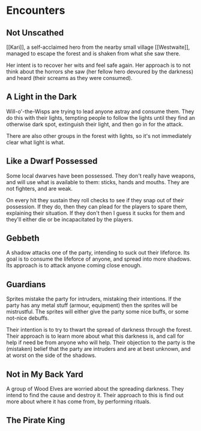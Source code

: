 # Encounters
## Not Unscathed
[[Kari]], a self-acclaimed hero from the nearby small village [[Westwaite]], managed to escape the forest and is shaken from what she saw there.

Her intent is to recover her wits and feel safe again.
Her approach is to not think about the horrors she saw (her fellow hero devoured by the darkness) and heard (their screams as they were consumed).

## A Light in the Dark
Will-o'-the-Wisps are trying to lead anyone astray and consume them. They do this with their lights, tempting people to follow the lights until they find an otherwise dark spot, extinguish their light, and then go in for the attack.

There are also other groups in the forest with lights, so it's not immediately clear what light is what.

## Like a Dwarf Possessed
Some local dwarves have been possessed. They don't really have weapons, and will use what is available to them: sticks, hands and mouths. They are not fighters, and are weak.

On every hit they sustain they roll checks to see if they snap out of their possession. If they do, then they can plead for the players to spare them, explaining their situation. If they don't then I guess it sucks for them and they'll either die or be incapacitated by the players.

## Gebbeth
A shadow attacks one of the party, intending to suck out their lifeforce. Its goal is to consume the lifeforce of anyone, and spread into more shadows. Its approach is to attack anyone coming close enough.

## Guardians
Sprites mistake the party for intruders, mistaking their intentions. If the party has any metal stuff (armour, equipment) then the sprites will be mistrustful. The sprites will either give the party some nice buffs, or some not-nice debuffs.

Their intention is to try to thwart the spread of darkness through the forest. Their approach is to learn more about what this darkness is, and call for help if need be from anyone who will help. Their objection to the party is the (mistaken) belief that the party are intruders and are at best unknown, and at worst on the side of the shadows.

## Not in My Back Yard
A group of Wood Elves are worried about the spreading darkness. They intend to find the cause and destroy it. Their approach to this is find out more about where it has come from, by performing rituals.

## The Pirate King

